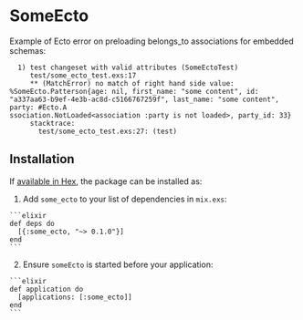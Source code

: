 # SomeEcto

Example of Ecto error on preloading belongs_to associations for embedded schemas:

```
  1) test changeset with valid attributes (SomeEctoTest)
     test/some_ecto_test.exs:17
     ** (MatchError) no match of right hand side value: %SomeEcto.Patterson{age: nil, first_name: "some content", id: "a337aa63-b9ef-4e3b-ac8d-c5166767259f", last_name: "some content", party: #Ecto.A
ssociation.NotLoaded<association :party is not loaded>, party_id: 33}
     stacktrace:
       test/some_ecto_test.exs:27: (test)
```

## Installation

If [available in Hex](https://hex.pm/docs/publish), the package can be installed as:

  1. Add `some_ecto` to your list of dependencies in `mix.exs`:

    ```elixir
    def deps do
      [{:some_ecto, "~> 0.1.0"}]
    end
    ```

  2. Ensure `someEcto` is started before your application:

    ```elixir
    def application do
      [applications: [:some_ecto]]
    end
    ```
